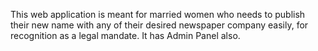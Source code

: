 This web application is meant for married women who needs to publish their new name with any of their desired newspaper company easily, for recognition as a legal mandate. It has Admin Panel also.
